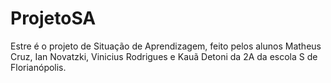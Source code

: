 # ProjetoSA
Estre é o projeto de Situação de Aprendizagem, feito pelos alunos Matheus Cruz, Ian Novatzki, Vinicius Rodrigues e Kauã Detoni da 2A da escola S de Florianópolis.

